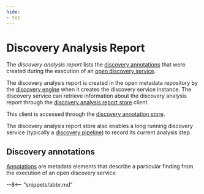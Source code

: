 ```yaml
---
hide:
- toc
---
```


<!-- SPDX-License-Identifier: CC-BY-4.0 -->
<!-- Copyright Contributors to the ODPi Egeria project. -->

# Discovery Analysis Report

The *discovery analysis report* lists the [discovery annotations](/guides/developer/open-discovery-services/discovery-annotations) that were created during the execution of an [open discovery service](/guides/developer/open-discovery-services/overview).

The discovery analysis report is created in the open metadata repository by the [discovery engine](/concepts/open-discovery-engine) when it creates the discovery service instance. The discovery service can retrieve information about the discovery analysis report through the [discovery analysis report store](/guides/developer/open-discovery-services/discovery-analysis-report-store) client.

This client is accessed through the [discovery annotation store](/guides/developer/open-discovery-services/discovery-annotation-store).

The discovery analysis report store also enables a long running discovery service (typically a [discovery pipeline](/guides/developer/open-discovery-services/discovery-pipeline)) to record its current analysis step.

## Discovery annotations

[Annotations](/guides/developer/open-discovery-services/discovery-annotation) are metadata elements that describe a particular finding from the execution of an open discovery service.

--8<-- "snippets/abbr.md"
